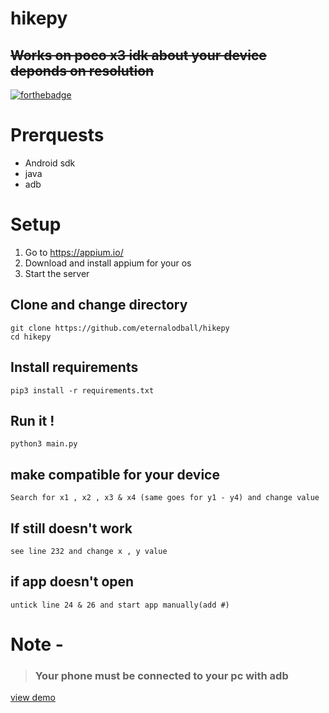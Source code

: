 # hikepy
## <del> Works on poco x3 idk about your device deponds on resolution </del> </br>
[![forthebadge](https://forthebadge.com/images/badges/built-for-android.svg)](https://forthebadge.com)


# Prerquests

* Android sdk
* java
* adb

# Setup

1. Go to https://appium.io/
2. Download and install appium for your os
3. Start the server

## Clone and change directory

```
git clone https://github.com/eternalodball/hikepy
cd hikepy
```

## Install requirements
```
pip3 install -r requirements.txt
```
## Run it !

```
python3 main.py
```
## make compatible for your device
```
Search for x1 , x2 , x3 & x4 (same goes for y1 - y4) and change value
```
## If still doesn't work
```
see line 232 and change x , y value
```
## if app doesn't open
```
untick line 24 & 26 and start app manually(add #)
```
# Note -
>### Your phone must be connected to your pc with adb
[view demo](https://youtu.be/7NsfjRDn0Bc)
